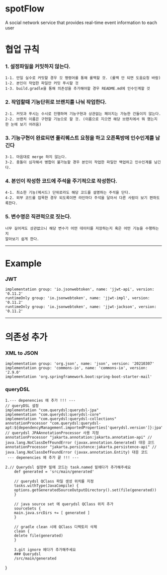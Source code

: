 # spotFlow
A social network service that provides real-time event information to each user

# 협업 규칙 
    
### 1. 설정파일을 커밋하지 않는다.  
    1-1. 만일 실수로 커밋할 경우 깃 명령어를 통해 롤백할 것. (롤백 안 되면 도움요청 바람)  
    1-2. 본인이 작업한 파일만 커밋 푸시할 것  
    1-3. build.gradle을 통해 의존성을 추가해야할 경우 README.md에 인수인계할 것
  
### 2. 작업할때 기능단위로 브랜치를 나눠 작업한다.  
    2-1. 커밋과 푸시는 수시로 진행하며 기능구현과 상관없는 페이지는 가능한 건들이지 않는다.  
    2-2. 브랜치 이름은 구현할 기능으로 할 것. (이름으로 지으면 해당 브랜치에서 뭐 했는지 한 눈에 보기 어려움)
  
### 3. 기능구현이 완료되면 풀리퀘스트 요청을 하고 오픈톡방에 인수인계를 남긴다  
    3-1. 마음대로 merge 하지 않는다.  
    3-2. 충돌이 심각해서 병합이 불가능할 경우 본인이 작업한 파일만 백업하고 인수인계를 남긴다. 

### 4. 본인이 작성한 코드에 주석을 주기적으로 작성한다.
    4-1. 최소한 기능(메서드) 단위로라도 해당 코드를 설명하는 주석을 단다.
    4-2. 외부 코드를 접목한 경우 되도록이면 라인마다 주석을 달아서 다른 사람이 보기 편하도록한다.

### 5. 변수명은 직관적으로 짓는다.
    너무 길어져도 상관없으니 해당 변수가 어떤 데이터를 저장하는지 혹은 어떤 기능을 수행하는지  
    알아보기 쉽게 한다.
---
# Example
 ### JWT
    implementation group: 'io.jsonwebtoken', name: 'jjwt-api', version: '0.11.2'  
    runtimeOnly group: 'io.jsonwebtoken', name: 'jjwt-impl', version: '0.11.2'
    runtimeOnly group: 'io.jsonwebtoken', name: 'jjwt-jackson', version: '0.11.2'
---
# 의존성 추가
### XML to JSON
	implementation group: 'org.json', name: 'json', version: '20210307'
	implementation group: 'commons-io', name: 'commons-io', version: '2.9.0'
    implementation 'org.springframework.boot:spring-boot-starter-mail'

### queryDSL
    1.--- depenencies 에 추가 !!! --- 
    // queryDSL 설정
	implementation "com.querydsl:querydsl-jpa"
	implementation "com.querydsl:querydsl-core"
	implementation "com.querydsl:querydsl-collections"
	annotationProcessor "com.querydsl:querydsl-apt:${dependencyManagement.importedProperties['querydsl.version']}:jpa" // querydsl JPAAnnotationProcessor 사용 지정
	annotationProcessor "jakarta.annotation:jakarta.annotation-api" // java.lang.NoClassDefFoundError (javax.annotation.Generated) 대응 코드
	annotationProcessor "jakarta.persistence:jakarta.persistence-api" // java.lang.NoClassDefFoundError (javax.annotation.Entity) 대응 코드
     --- depenencies 에 추가 끝 !!! --- 

    2.// Querydsl 설정부 밑에 코드는 task.named 밑에다가 추가해주세요 
        def generated = 'src/main/generated'
        
        // querydsl QClass 파일 생성 위치를 지정
        tasks.withType(JavaCompile) {
        options.getGeneratedSourceOutputDirectory().set(file(generated))
        }
        
        // java source set 에 querydsl QClass 위치 추가
        sourceSets {
        main.java.srcDirs += [ generated ]
        }
        
        // gradle clean 시에 QClass 디렉토리 삭제
        clean {
        delete file(generated)
        }

        3.git ignore 에다가 추가해주세요 
        ### Querydsl
        /src/main/generated  

}

